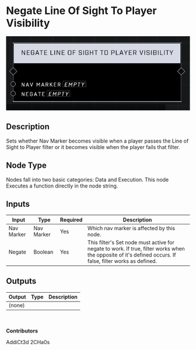 # Negate Line Of Sight To Player Visibility
![](../../../.gitbook/assets/negate-line-of-sight-to-player-visibility.JPG)
## Description
Sets whether Nav Marker becomes visible when a player passes the Line of Sight to Player filter or it becomes visible when the player fails that filter.

## Node Type
Nodes fall into two basic categories: Data and Execution. This node Executes a function directly in the node string.

## Inputs
| Input | Type | Required | Description |
|------------------|------------------|----------|--------------------------------------------------------------|
| Nav Marker | Nav Marker | Yes | Which nav marker is affected by this node. |
| Negate | Boolean | Yes | This filter's Set node must active for negate to work. If true, filter works when the opposite of it's defined occurs. If false, filter works as defined. |

## Outputs
| Output | Type | Description |
|------------------|------------------|--------------------------------------------------------------|
| (none) | | |

\
\
**Contributors**

AddiCt3d 2CHa0s
